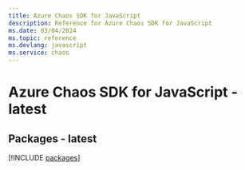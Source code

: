 ```yaml
---
title: Azure Chaos SDK for JavaScript
description: Reference for Azure Chaos SDK for JavaScript
ms.date: 03/04/2024
ms.topic: reference
ms.devlang: javascript
ms.service: chaos
---
```

# Azure Chaos SDK for JavaScript - latest
## Packages - latest
[!INCLUDE [packages](chaos-index.md)]